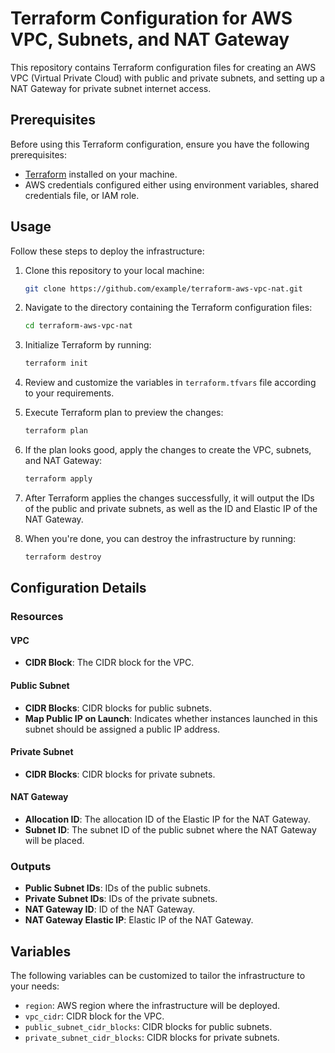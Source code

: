 # Terraform Configuration for AWS VPC, Subnets, and NAT Gateway

This repository contains Terraform configuration files for creating an AWS VPC (Virtual Private Cloud) with public and private subnets, and setting up a NAT Gateway for private subnet internet access.

## Prerequisites

Before using this Terraform configuration, ensure you have the following prerequisites:

- [Terraform](https://www.terraform.io/downloads.html) installed on your machine.
- AWS credentials configured either using environment variables, shared credentials file, or IAM role.

## Usage

Follow these steps to deploy the infrastructure:

1. Clone this repository to your local machine:

    ```bash
    git clone https://github.com/example/terraform-aws-vpc-nat.git
    ```

2. Navigate to the directory containing the Terraform configuration files:

    ```bash
    cd terraform-aws-vpc-nat
    ```

3. Initialize Terraform by running:

    ```bash
    terraform init
    ```

4. Review and customize the variables in `terraform.tfvars` file according to your requirements.

5. Execute Terraform plan to preview the changes:

    ```bash
    terraform plan
    ```

6. If the plan looks good, apply the changes to create the VPC, subnets, and NAT Gateway:

    ```bash
    terraform apply
    ```

7. After Terraform applies the changes successfully, it will output the IDs of the public and private subnets, as well as the ID and Elastic IP of the NAT Gateway.

8. When you're done, you can destroy the infrastructure by running:

    ```bash
    terraform destroy
    ```

## Configuration Details

### Resources

#### VPC

- **CIDR Block**: The CIDR block for the VPC.

#### Public Subnet

- **CIDR Blocks**: CIDR blocks for public subnets.
- **Map Public IP on Launch**: Indicates whether instances launched in this subnet should be assigned a public IP address.

#### Private Subnet

- **CIDR Blocks**: CIDR blocks for private subnets.

#### NAT Gateway

- **Allocation ID**: The allocation ID of the Elastic IP for the NAT Gateway.
- **Subnet ID**: The subnet ID of the public subnet where the NAT Gateway will be placed.

### Outputs

- **Public Subnet IDs**: IDs of the public subnets.
- **Private Subnet IDs**: IDs of the private subnets.
- **NAT Gateway ID**: ID of the NAT Gateway.
- **NAT Gateway Elastic IP**: Elastic IP of the NAT Gateway.

## Variables

The following variables can be customized to tailor the infrastructure to your needs:

- `region`: AWS region where the infrastructure will be deployed.
- `vpc_cidr`: CIDR block for the VPC.
- `public_subnet_cidr_blocks`: CIDR blocks for public subnets.
- `private_subnet_cidr_blocks`: CIDR blocks for private subnets.

